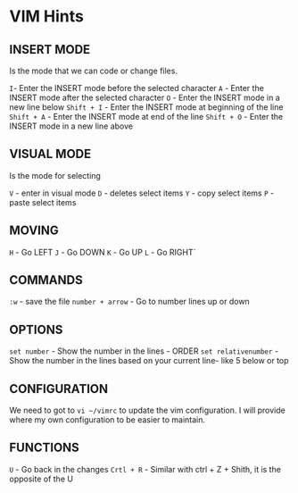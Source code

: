 # VIM Hints

## INSERT MODE
Is the mode that we can code or change files.

`I`- Enter the INSERT mode before the selected character
`A` - Enter the INSERT mode after the selected character
`O` - Enter the INSERT mode in a new line below
`Shift + I` - Enter the INSERT mode at beginning of the line
`Shift + A` - Enter the INSERT mode at end of the line
`Shift + O` - Enter the INSERT mode in a new line above

## VISUAL MODE
Is the mode for selecting

`V` - enter in visual mode
`D` - deletes select items
`Y` - copy select items
`P` - paste select items

## MOVING
`H` - Go LEFT 
`J` - Go DOWN
`K` - Go UP
`L` - Go RIGHT`


## COMMANDS
`:w` - save the file
`number + arrow` - Go to number lines up or down

## OPTIONS
`set number` - Show the number in the lines - ORDER
`set relativenumber` - Show the number in the lines based on your current line- like 5 below or top

## CONFIGURATION
We need to got to `vi ~/vimrc` to update the vim configuration. I will provide where my own configuration to be easier to maintain.

## FUNCTIONS
`U` - Go back in the changes
`Crtl + R` - Similar with ctrl + Z + Shith, it is the opposite of the U

